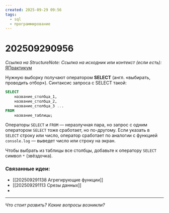```yaml
---
created: 2025-09-29 09:56
tags:
  - sql
  - программирование
---
```

# 202509290956
*Ссылка на StructureNote:* 
*Ссылка на исходник или контекст (если есть):*  [ЯПрактикум](https://practicum.yandex.ru/learn/backend-nodejs/courses/a4214ab0-2146-4152-b90e-651bf4c7ca5e/sprints/564244/topics/1b53ba64-4733-4307-b1cd-4bdadedf0af9/lessons/53d48a4b-d372-4cbc-b362-64bc472a1f6b/)

Нужную выборку получают оператором **SELECT** (англ. «выбирать, проводить отбор»). Синтаксис запроса с SELECT такой:
```SQL
SELECT 
    название_столбца_1,
    название_столбца_2,
    название_столбца_3 ...  
FROM 
    название_таблицы;

```
Операторы `SELECT` и `FROM` — неразлучная пара, но запрос с одним оператором `SELECT` тоже сработает, но по-другому. Если указать в `SELECT` строку или число, оператор сработает по аналогии с функцией `console.log` — выведет число или строку на экран.

Чтобы выбрать из таблицы все столбцы, добавьте к оператору `SELECT` символ `*` (звёздочка).
### Связанные идеи:
* [[202509291138 Агрегирующие функции]]
* [[202509291113 Срезы данных]]
* 
---

*Что стоит развить? Какие вопросы возникли?*